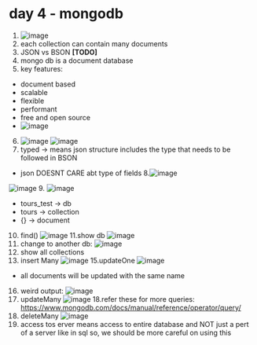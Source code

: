 # day 4 - mongodb
1. ![image](https://github.com/user-attachments/assets/25abc7f7-4116-42bb-a165-d563a9878043)
2. each collection can contain many documents
3. JSON vs BSON  **[TODO]**
4. mongo db is a document database
5. key features:
- document based
- scalable
- flexible
- performant
- free and open source
- ![image](https://github.com/user-attachments/assets/659ec75f-028a-4040-b5dc-2f491e47b7c0)
6. ![image](https://github.com/user-attachments/assets/0a9edfc1-27f9-4f5c-8396-93281b734899)
![image](https://github.com/user-attachments/assets/52e1a191-9d4e-486a-858f-76292f015082)
7. typed -> means json structure includes the type that needs to be followed in BSON
  - json DOESNT CARE abt type of fields
8.![image](https://github.com/user-attachments/assets/ca6e5d54-ca83-4cbd-a1e8-dbf5edaafc6b)

![image](https://github.com/user-attachments/assets/3ecdde2d-559e-4af0-872f-907d510b7a0a)
9.
![image](https://github.com/user-attachments/assets/d180fbc9-2269-4867-8f97-7dc2aa4559a7)
- tours_test -> db
- tours -> collection
- {} -> document
10. find()
  ![image](https://github.com/user-attachments/assets/2caebbb3-f599-4474-8654-df5db3d81a4c)
11.show db
  ![image](https://github.com/user-attachments/assets/d2059679-d750-4e1e-b555-3e1a547d3c76)
12. change to another db:
  ![image](https://github.com/user-attachments/assets/cf26553f-d28a-4b05-bacb-a6e412c699d3)
13. show all collections
  14. insert Many
![image](https://github.com/user-attachments/assets/9cea47a9-00a5-49d1-b5f0-c924850ab9d7)
15.updateOne
  ![image](https://github.com/user-attachments/assets/9dd13011-1d7a-4f58-b9a4-f702efb1e8da)
- all documents will be updated with the same name
16. weird output:
  ![image](https://github.com/user-attachments/assets/1ba807de-845f-4ac3-aa11-a869f2fb254d)
17. updateMany
  ![image](https://github.com/user-attachments/assets/dff50582-99a5-4961-9a75-6d4fb84c3459)
18.refer these for more queries: https://www.mongodb.com/docs/manual/reference/operator/query/
19. deleteMany
![image](https://github.com/user-attachments/assets/a4af4d3b-eb31-4732-9706-11f193f41189)
20. access tos erver means access to entire database and NOT just a pert of a server like in sql
  so, we should be more careful on using this
  
